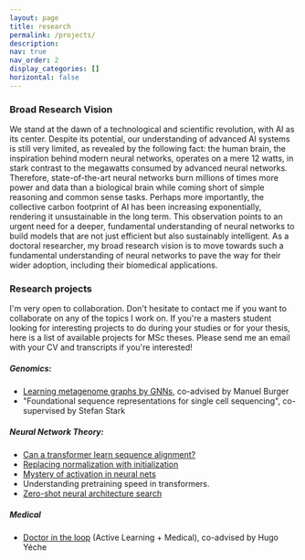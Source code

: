 ```yaml
---
layout: page
title: research 
permalink: /projects/
description: 
nav: true
nav_order: 2
display_categories: []
horizontal: false
---
```

### Broad Research Vision
 We stand at the dawn of a technological and scientific revolution, with AI as its center. Despite its potential, our understanding of advanced AI systems is still very limited, as revealed by the following fact: the human brain, the inspiration behind modern neural networks, operates on a mere 12 watts, in stark contrast to the megawatts consumed by advanced neural networks. Therefore, state-of-the-art neural networks burn millions of times more power and data than a biological brain while coming short of simple reasoning and common sense tasks. Perhaps more importantly, the collective carbon footprint of AI has been increasing exponentially, rendering it unsustainable in the long term. This observation points to an urgent need for a deeper, fundamental understanding of neural networks to build models that are not just efficient but also sustainably intelligent. As a doctoral researcher, my broad research vision is to move towards such a fundamental understanding of neural networks to pave the way for their wider adoption, including their biomedical applications.

### Research projects
I'm very open to collaboration. Don't hesitate to contact me if you want to collaborate on any of the topics I work on. If you're a masters student looking for interesting projects to do during your studies or for your thesis, here is a list of available projects for MSc theses. Please send me an email with your CV and transcripts if you're interested! 

##### Genomics:
- [Learning metagenome graphs by GNNs](https://drive.google.com/file/d/1Awqp4zKp2VcOGlz0NvlJ8O9JNL10UGJG/view?usp=sharing), co-advised by Manuel Burger
- "Foundational sequence representations for single cell sequencing", co-supervised by Stefan Stark

##### Neural Network Theory:
- [Can a transformer learn sequence alignment?](https://docs.google.com/document/d/1V1DDJCjALvgSsY73nKxzAxvE33LkIu0VymkD88ckJHg/edit?usp=sharing)
- [Replacing normalization with initialization](https://drive.google.com/file/d/1jKK4znnd1xzHgMdeHjG3ZSpzslnqTN3I/view?usp=sharing)
- [Mystery of activation in neural nets](https://drive.google.com/file/d/1jw2dKeubR6BXUMAzJO5FGTJAWzMQlxN2/view?usp=share_link)
- Understanding pretraining speed in transformers.
- [Zero-shot neural architecture search](https://drive.google.com/file/d/13mLc10A9mCnbREJCS5qiP7z09WNxLakh/view?usp=sharing)

##### Medical 
- [Doctor in the loop](https://docs.google.com/document/d/1s-I7TrJAXPvVP7LQfamZUMm3VpEigVtRyDYrjorfZJU/edit) (Active Learning + Medical), co-advised by Hugo Yéche
